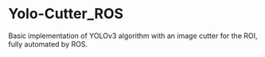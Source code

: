 # Yolo-Cutter_ROS
Basic implementation of YOLOv3 algorithm with an image cutter for the ROI, fully automated by ROS.
